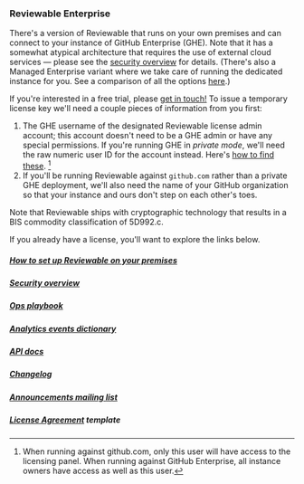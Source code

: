 ### Reviewable Enterprise

There's a version of Reviewable that runs on your own premises and can connect to your instance of GitHub Enterprise (GHE).  Note that it has a somewhat atypical architecture that requires the use of external cloud services &mdash; please see the [security overview](https://github.com/Reviewable/Reviewable/blob/master/enterprise/security.md) for details.  (There's also a Managed Enterprise variant where we take care of running the dedicated instance for you.  See a comparison of all the options [here](https://www.reviewable.io/blog/reviewable-ghe-options/).)

If you're interested in a free trial, please [get in touch!](mailto:support@reviewable.io?subject=Enterprise%20edition)  To issue a temporary license key we'll need a couple pieces of information from you first:
1. The GHE username of the designated Reviewable license admin account; this account doesn't need to be a GHE admin or have any special permissions.  If you're running GHE in _private mode_, we'll need the raw numeric user ID for the account instead.  Here's [how to find these](https://github.com/Reviewable/Reviewable/blob/master/enterprise/userid.md). [^1]
2. If you'll be running Reviewable against `github.com` rather than a private GHE deployment, we'll also need the name of your GitHub organization so that your instance and ours don't step on each other's toes.

Note that Reviewable ships with cryptographic technology that results in a BIS commodity classification of 5D992.c.

If you already have a license, you'll want to explore the links below.

##### [How to set up Reviewable on your premises](https://github.com/Reviewable/Reviewable/blob/master/enterprise/config.md)

##### [Security overview](https://github.com/Reviewable/Reviewable/blob/master/enterprise/security.md)

##### [Ops playbook](https://github.com/Reviewable/Reviewable/blob/master/enterprise/operations.md)

##### [Analytics events dictionary](https://github.com/Reviewable/Reviewable/blob/master/enterprise/analytics.md)

##### [API docs](https://github.com/Reviewable/Reviewable/blob/master/enterprise/api.md)

##### [Changelog](https://github.com/Reviewable/Reviewable/blob/master/enterprise/changelog.md)

##### [Announcements mailing list](https://groups.google.com/g/reviewable-enterprise-announce)

##### [License Agreement](https://github.com/Reviewable/Reviewable/raw/master/enterprise/Reviewable%20MLA%20Template.pdf) template

[^1]: When running against github.com, only this user will have access to the licensing panel. When running against GitHub Enterprise, all instance owners have access as well as this user.
